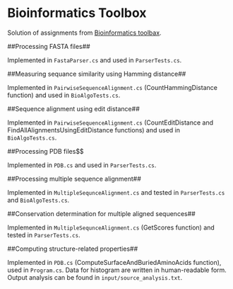 # Bioinformatics Toolbox

Solution of assignments from [Bioinformatics toolbax](http://bioinformatika.mff.cuni.cz/repository/#/stories/detail?id=bioinformatics_toolbox).

##Processing FASTA files##

Implemented in `FastaParser.cs` and used in `ParserTests.cs`.

##Measuring sequance similarity using Hamming distance##

Implemented in `PairwiseSequenceAlignment.cs` (CountHammingDistance function) and used in `BioAlgoTests.cs`.

##Sequence alignment using edit distance##

Implemented in `PairwiseSequenceAlignment.cs` (CountEditDistance and FindAllAlignmentsUsingEditDistance functions) and used in `BioAlgoTests.cs`.

##Processing PDB files$$

Implemented in `PDB.cs` and used in `ParserTests.cs`.

##Processing multiple sequence alignment##

Implemented in `MultipleSequnceAlignment.cs` and tested in `ParserTests.cs` and `BioAlgoTests.cs`.

##Conservation determination for multiple aligned sequences##

Implemented in `MultipleSequnceAlignment.cs` (GetScores function) and tested in `ParserTests.cs`.

##Computing structure-related properties##

Implemented in `PDB.cs` (ComputeSurfaceAndBuriedAminoAcids function), used in `Program.cs`. Data for histogram are written in human-readable form. Output analysis can be found in `input/source_analysis.txt`.

